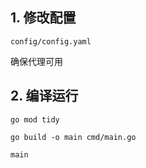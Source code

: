 ## 1. 修改配置

`config/config.yaml`

确保代理可用

## 2. 编译运行

```golang
go mod tidy

go build -o main cmd/main.go

main
```
